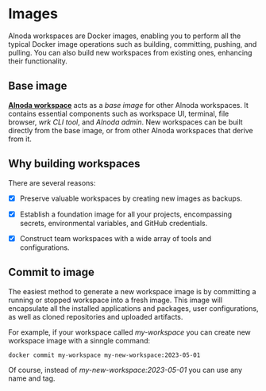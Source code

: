 # Images 

Alnoda workspaces are Docker images, enabling you to perform all the typical Docker image operations such as building, committing, pushing, and pulling. 
You can also build new workspaces from existing ones, enhancing their functionality.


## Base image

[__Alnoda workspace__](https://hub.docker.com/r/alnoda/alnoda-workspace) acts as a _base image_ for other Alnoda workspaces. It contains essential components 
such as workspace UI, terminal, file browser, _wrk CLI tool_, and _Alnoda admin_. New workspaces can be built directly from the base image, or from other Alnoda workspaces 
that derive from it.

## Why building workspaces

There are several reasons: 

- [x] Preserve valuable workspaces by creating new images as backups.
- [x] Establish a foundation image for all your projects, encompassing secrets, environmental variables, and GitHub credentials.
- [x] Construct team workspaces with a wide array of tools and configurations.


## Commit to image 

The easiest method to generate a new workspace image is by committing a running or stopped workspace into a fresh image. This image will encapsulate all the 
installed applications and packages, user configurations,  as well as cloned repositories and uploaded artifacts.

For example, if your workspace called _my-workspace_ you can create new workspace image with a sinngle command: 

```shell
docker commit my-workspace my-new-workspace:2023-05-01 
```

Of course, instead of _my-new-workspace:2023-05-01_ you can use any name and tag.
